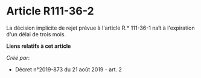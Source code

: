 # Article R111-36-2 

La décision implicite de rejet prévue à l'article R.* 111-36-1 naît à l'expiration d'un délai de trois mois.

**Liens relatifs à cet article**

_Créé par_:

  - Décret n°2019-873 du 21 août 2019 - art. 2
